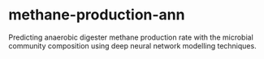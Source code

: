 # methane-production-ann
Predicting anaerobic digester methane production rate with the microbial community composition using deep neural network modelling techniques. 
